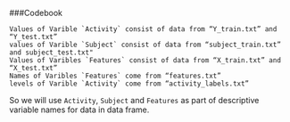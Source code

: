 ###Codebook




    Values of Varible `Activity` consist of data from “Y_train.txt” and “Y_test.txt”
    values of Varible `Subject` consist of data from “subject_train.txt” and subject_test.txt"
    Values of Varibles `Features` consist of data from “X_train.txt” and “X_test.txt”
    Names of Varibles `Features` come from “features.txt”
    levels of Varible `Activity` come from “activity_labels.txt”

So we will use `Activity`, `Subject` and `Features` as part of descriptive variable names for data in data frame.